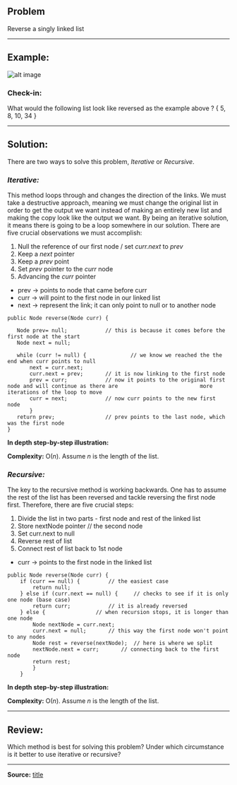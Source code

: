 ## **Problem**
Reverse a singly linked list
___
## **Example:**
![alt image](https://pasteboard.co/J2M8Cod.png)


### **Check-in:**
What would the following list look like reversed as the example above ? { 5, 8, 10, 34 }


___
## **Solution:**

There are two ways to solve this problem, *Iterative* or *Recursive*.

### *Iterative:* 
This method loops through and changes the direction of the links. We must take a destructive approach, meaning we must change the original list in order to get the output we want instead of making an entirely new list and making the copy look like the output we want. By being an iterative solution, it means there is going to be a loop somewhere in our solution. There are five crucial observations we must accomplish:

1. Null the reference of our first node / set *curr.next* to *prev* 
2. Keep a *next* pointer 
3. Keep a *prev* point 
4. Set *prev* pointer to the *curr* node 
5. Advancing the *curr* pointer


- prev → points to node that came before curr
- curr → will point to the first node in our linked list 
- next → represent the link; it can only point to null or to another node
 
 ```
 public Node reverse(Node curr) {
 
	Node prev= null;			// this is because it comes before the first node at the start
	Node next = null; 
	
	while (curr != null) {	       		// we know we reached the the end when curr points to null
		next = curr.next;
		curr.next = prev;		// it is now linking to the first node
		prev = curr;			// now it points to the original first node and will continue as there are 							more iterations of the loop to move
		curr = next;			// now curr points to the new first node 
		}
	return prev;				// prev points to the last node, which was the first node
}
```

**In depth step-by-step illustration:**


**Complexity:**
O(*n*). Assume *n* is the length of the list.


### *Recursive:* 
The key to the recursive method is working backwards. One has to assume the rest of the list has been reversed and tackle reversing the first node first. Therefore, there are five crucial steps:
 
1. Divide the list in two parts - first node and rest of the linked list
2. Store nextNode pointer 			// the second node
3. Set curr.next to null 
4. Reverse rest of list
5. Connect rest of list back to 1st node
 
- curr → points to the first node in the linked list

```
public Node reverse(Node curr) {
	if (curr == null) {			// the easiest case
		return null;
	} else if (curr.next == null) {		// checks to see if it is only one node (base case)
		return curr;			// it is already reversed 
	} else {				// when recursion stops, it is longer than one node 
		Node nextNode = curr.next;
		curr.next = null;		// this way the first node won't point to any nodes
		Node rest = reverse(nextNode); 	// here is where we split 
		nextNode.next = curr;		// connecting back to the first node
		return rest;
		}
	}
```

**In depth step-by-step illustration:**


**Complexity:**
O(*n*). Assume *n* is the length of the list.

___

## **Review:**
Which method is best for solving this problem? Under which circumstance is it better to use iterative or recursive?

___
**Source:**
[title](https://leetcode.com/problems/reverse-linked-list/)
